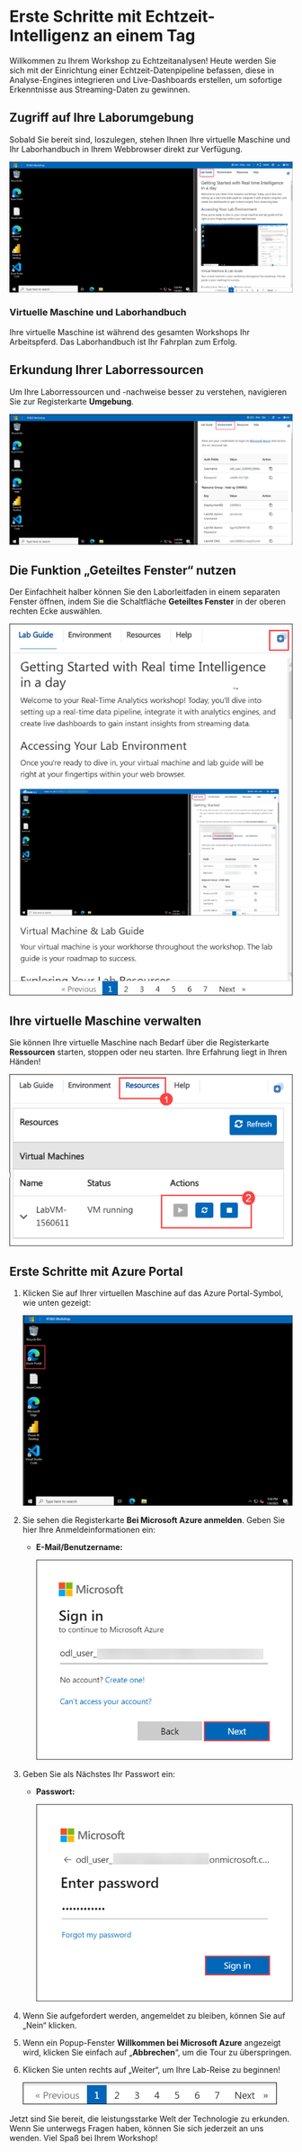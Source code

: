 # Erste Schritte mit Echtzeit-Intelligenz an einem Tag

Willkommen zu Ihrem Workshop zu Echtzeitanalysen! Heute werden Sie sich mit der Einrichtung einer Echtzeit-Datenpipeline befassen, diese in Analyse-Engines integrieren und Live-Dashboards erstellen, um sofortige Erkenntnisse aus Streaming-Daten zu gewinnen.

## Zugriff auf Ihre Laborumgebung

Sobald Sie bereit sind, loszulegen, stehen Ihnen Ihre virtuelle Maschine und Ihr Laborhandbuch in Ihrem Webbrowser direkt zur Verfügung.

![Explore Lab Resources](../media/new-lab-01/env-2.png)

### Virtuelle Maschine und Laborhandbuch

Ihre virtuelle Maschine ist während des gesamten Workshops Ihr Arbeitspferd. Das Laborhandbuch ist Ihr Fahrplan zum Erfolg.

## Erkundung Ihrer Laborressourcen

Um Ihre Laborressourcen und -nachweise besser zu verstehen, navigieren Sie zur Registerkarte **Umgebung**.

![Explore Lab Resources](../media/new-lab-01/env-1.png)

## Die Funktion „Geteiltes Fenster“ nutzen

Der Einfachheit halber können Sie den Laborleitfaden in einem separaten Fenster öffnen, indem Sie die Schaltfläche **Geteiltes Fenster** in der oberen rechten Ecke auswählen.

 ![Explore Lab Resources](../media/new-lab-01/spilt.png)

## Ihre virtuelle Maschine verwalten

Sie können Ihre virtuelle Maschine nach Bedarf über die Registerkarte **Ressourcen** starten, stoppen oder neu starten. Ihre Erfahrung liegt in Ihren Händen!

![Explore Lab Resources](../media/new-lab-01/vm-op.png)

## Erste Schritte mit Azure Portal

1. Klicken Sie auf Ihrer virtuellen Maschine auf das Azure Portal-Symbol, wie unten gezeigt:

    ![Explore Lab Resources](../media/new-lab-01/azure-portal.png)

1. Sie sehen die Registerkarte **Bei Microsoft Azure anmelden**. Geben Sie hier Ihre Anmeldeinformationen ein:

    - **E-Mail/Benutzername:** <inject key="AzureAdUserEmail"></inject>

      ![Explore Lab Resources](../media/new-lab-01/sc900-image-1.png)

1. Geben Sie als Nächstes Ihr Passwort ein:

    - **Passwort:** <inject key="AzureAdUserPassword"></inject>

      ![Enter Your Password](../media/new-lab-01/sc900-image-2.png)

1. Wenn Sie aufgefordert werden, angemeldet zu bleiben, können Sie auf „Nein“ klicken.

1. Wenn ein Popup-Fenster **Willkommen bei Microsoft Azure** angezeigt wird, klicken Sie einfach auf „**Abbrechen**“, um die Tour zu überspringen.

1. Klicken Sie unten rechts auf „Weiter“, um Ihre Lab-Reise zu beginnen!

    ![Explore Lab Resources](../media/new-lab-01/next.png)

Jetzt sind Sie bereit, die leistungsstarke Welt der Technologie zu erkunden. Wenn Sie unterwegs Fragen haben, können Sie sich jederzeit an uns wenden. Viel Spaß bei Ihrem Workshop!
